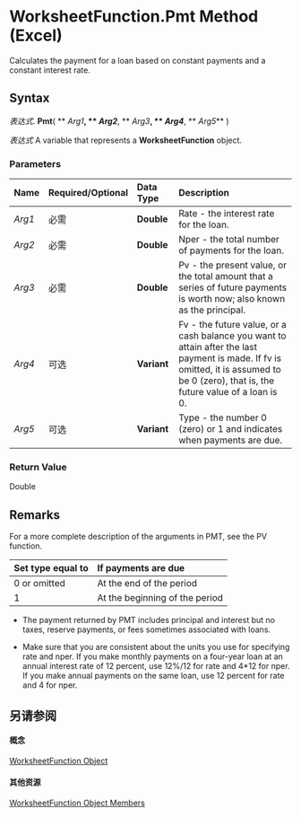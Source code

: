 
# WorksheetFunction.Pmt Method (Excel)

Calculates the payment for a loan based on constant payments and a constant interest rate.


## Syntax

 _表达式_. **Pmt**( ** _Arg1_**, ** _Arg2_**, ** _Arg3_**, ** _Arg4_**, ** _Arg5_** )

 _表达式_ A variable that represents a **WorksheetFunction** object.


### Parameters



|**Name**|**Required/Optional**|**Data Type**|**Description**|
|:-----|:-----|:-----|:-----|
| _Arg1_|必需|**Double**|Rate - the interest rate for the loan.|
| _Arg2_|必需|**Double**|Nper - the total number of payments for the loan.|
| _Arg3_|必需|**Double**|Pv - the present value, or the total amount that a series of future payments is worth now; also known as the principal.|
| _Arg4_|可选|**Variant**|Fv - the future value, or a cash balance you want to attain after the last payment is made. If fv is omitted, it is assumed to be 0 (zero), that is, the future value of a loan is 0.|
| _Arg5_|可选|**Variant**|Type - the number 0 (zero) or 1 and indicates when payments are due.|

### Return Value

Double


## Remarks

For a more complete description of the arguments in PMT, see the PV function.



|**Set type equal to**|**If payments are due**|
|:-----|:-----|
|0 or omitted|At the end of the period|
|1|At the beginning of the period|

- The payment returned by PMT includes principal and interest but no taxes, reserve payments, or fees sometimes associated with loans.
    
- Make sure that you are consistent about the units you use for specifying rate and nper. If you make monthly payments on a four-year loan at an annual interest rate of 12 percent, use 12%/12 for rate and 4*12 for nper. If you make annual payments on the same loan, use 12 percent for rate and 4 for nper.
    

## 另请参阅


#### 概念


[WorksheetFunction Object](7b1d5639-363d-632c-2cf0-2232562646b6.md)
#### 其他资源


[WorksheetFunction Object Members](http://msdn.microsoft.com/library/6811ca87-4b53-0bff-88c9-30bf7497879a%28Office.15%29.aspx)